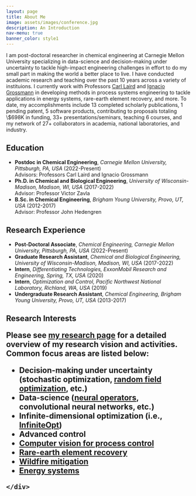 ```yaml
---
layout: page
title: About Me
image: assets/images/conference.jpg
description: An Introduction
nav-menu: true
banner_color: style1
---
```


<section id="profile">
	<div class="inner">
        <!-- <header class="major">
			<h2>Joshua Pulsipher</h2>
		</header> -->
		<p><span class="image left"><img src="{% link assets/images/profile.png %}" alt="" /></span>I am post-doctoral researcher in chemical engineering at Carnegie Mellon University specializing in data-science and decision-making under uncertainty to tackle high-impact engineering challenges in effort to do my small part in making the world a better place to live. I have conducted academic research and teaching over the past 10 years across a variety of instituions. I currently work with Professors <a href="http://allthingsoptimal.com/">Carl Laird</a> and <a href="http://egon.cheme.cmu.edu/">Ignacio Grossmann</a> in developing methods in process systems engineering to tackle applications in energy systems, rare-earth element recovery, and more. To date, my accomplishments include 13 completed scholarly publications, 1 pending patent, 5 software products, contributing to proposals totaling \$698K in funding, 33+ presentations/seminars, teaching 6 courses, and my network of 27+ collaborators in academia, national laboratories, and industry.</p>
        <h2>Education</h2>
        <ul>
            <li><b>Postdoc in Chemical Engineering</b>, <i>Carnegie Mellon University, Pittsburgh, PA, USA</i> (2022-Present)<br/>Advisors: Professors Carl Laird and Ignacio Grossmann</li>
			<li><b>Ph.D. in Chemical and Biological Engineering</b>, <i>University of Wisconsin-Madison, Madison, WI, USA</i> (2017-2022)<br/>Advisor: Professor Victor Zavla</li>
			<li><b>B.Sc. in Chemical Engineering</b>, <i>Brigham Young University, Provo, UT, USA</i> (2012-2017)<br/> Advisor: Professor John Hedengren</li>
		</ul>
        <h2>Research Experience</h2>
        <ul>
            <li><b>Post-Doctoral Associate</b>, <i>Chemical Engineering, Carnegie Mellon University, Pittsburgh, PA, USA</i> (2022-Present)</li>
			<li><b>Graduate Research Assistant</b>, <i>Chemical and Biological Engineering, University of Wisconsin-Madison, Madison, WI, USA</i> (2017-2022)</li>
			<li><b>Intern</b>, <i>Differentiating Technologies, ExxonMobil Research and Engineering, Spring, TX, USA</i> (2020)</li>
            <li><b>Intern</b>, <i>Optimization and Control, Pacific Northwest National Laboratory, Richland, WA, USA</i> (2019)</li>
            <li><b>Undergraduate Research Assistant</b>, <i>Chemical Engineering, Brigham Young University, Provo, UT, USA</i> (2013-2017)</li>
		</ul>
        <h2>Research Interests<h>
        <p>Please see <a href="research.html">my research page</a> for a detailed overview of my research vision and activities. Common focus areas are listed below:</p>
        <ul>
            <li>Decision-making under uncertainty (stochastic optimization, <a href="research/rfo.html">random field optimization</a>, etc.)</li>
			<li>Data-science (<a href="research/neuralops.html">neural operators</a>, convolutional neural networks, etc.)</li>
			<li>Infinite-dimensional optimization (i.e., <a href="research/infiniteopt.html">InfiniteOpt</a>)</li>
            <li>Advanced control</li>
            <li><a href="research/compvis.html">Computer vision for process control</a></li>
            <li><a href="research/ree.html">Rare-earth element recovery</a></li>
            <li><a href="research/wildfire.html">Wildfire mitigation</a></li>
            <li><a href="research/energy.html">Energy systems</a></li>
		</ul>
        
	</div>
</section>
